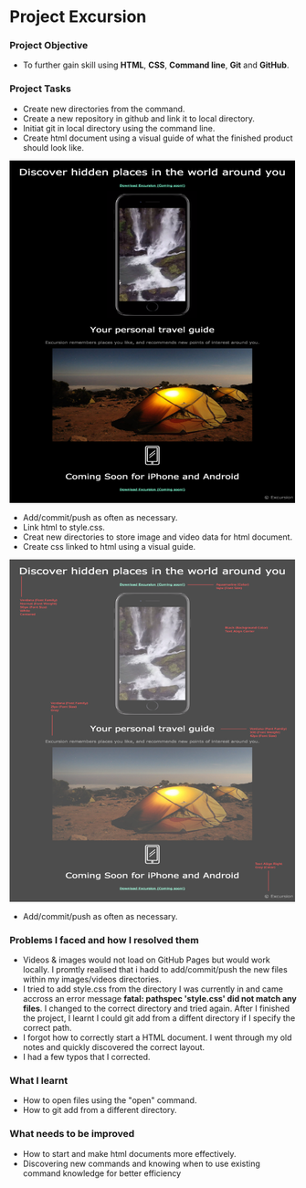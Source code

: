 # Project Excursion 

### Project Objective

- To further gain skill using **HTML**, **CSS**, **Command line**, **Git** and **GitHub**.

### Project Tasks

- Create new directories from the command.
- Create a new repository in github and link it to local directory.
- Initiat git in local directory using the command line.
- Create html document using a visual guide of what the finished product should look like.
<img src="./resources/images/excursion_html.png" width=500 height=600>

- Add/commit/push as often as necessary.
- Link html to style.css.
- Creat new directories to store image and video data for html document.
- Create css linked to html using a visual guide.
<img src="./resources/images/excursion_css.png" width=500 height=600>

- Add/commit/push as often as necessary.

### Problems I faced and how I resolved them

- Videos & images would not load on GitHub Pages but would work locally. I promtly realised that i hadd to add/commit/push the new files within my images/videos directories.
- I tried to add style.css from the directory I was currently in and came accross an error message 
 **fatal: pathspec 'style.css' did not match any files**.
I changed to the correct directory and tried again. After I finished the project, I learnt I could  git add from a diffent directory if I specify the correct path.
- I forgot how to correctly start a HTML document. I went through my old notes and quickly discovered the correct layout. 
- I had a few typos that I corrected.
    
### What I learnt 

- How to open files using the "open" command.
- How to git add from a different directory.

### What needs to be improved

- How to start and make html documents more effectively.
- Discovering new commands and knowing when to use existing command knowledge for better efficiency 

